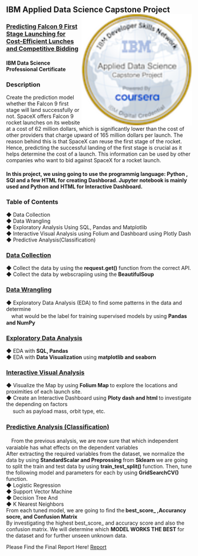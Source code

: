## IBM Applied Data Science Capstone Project <img src="https://github.com/PHOOPHOOMONMYATTHU/IBM-Applied-Data-Science-Capstone/blob/main/applied-data-science-capstone.1%20(1).png" alt="Applied Data Science Capsotne Badge" align="right" width="300"/>
[<H3> Predicting Falcon 9 First Stage Launching for Cost-Efficient Lunches and Competitive Bidding </H3>](https://www.coursera.org/professional-certificates/ibm-data-science?)
<H4>IBM Data Science Professional Certificate

### Description

Create the prediction model whether the Falcon 9 first stage will land successfully or not. SpaceX offers Falcon 9 rocket launches on its website at a cost of 62 million dollars, which is significantly lower than the cost of other providers that charge upward of 165 million dollars per launch. The reason behind this is that SpaceX can reuse the first stage of the rocket. Hence, predicting the successful landing of the first stage is crucial as it helps determine the cost of a launch. This information can be used by other companies who want to bid against SpaceX for a rocket launch.

#### In this project, we using going to use the programmig language: Python , SQl and a few HTML for creating Dashborad. Jupyter notebook is mainly used and Python and HTML for Interactive Dashboard. 

### Table of Contents

◆ Data Collection</br>
◆ Data Wrangling</br>
◆ Exploratory Analysis Using SQL, Pandas and Matplotlib</br>
◆ Interactive Visual Analysis using Folium and Dashboard using Plotly Dash</br>
◆ Predictive Analysis(Classification)</br>

### [Data Collection](https://github.com/PHOOPHOOMONMYATTHU/Predicting-Falcon-9-First-Stage-Launching-for-Cost-Efficient-Lunches-and-Competitive-Bidding/tree/5493a3e85cd04e2e4d2bf8045dcbaeda79a34570/01%20Data%20Collection)
◆ Collect the data by using the <b>request.get()</b> function from the correct API.</br>
◆ Collect the data by webscrapiing using the <b>BeautifulSoup</b>

### [Data Wrangling](https://github.com/PHOOPHOOMONMYATTHU/Predicting-Falcon-9-First-Stage-Launching-for-Cost-Efficient-Lunches-and-Competitive-Bidding/tree/681985d2b0aadb7b0421c33e5779984a1e31caf3/02%20Data%20Wrangling) 
◆ Exploratory Data Analysis (EDA) to find some patterns in the data and determine </br> 　what would be the label for training supervised models by using <b>Pandas and NumPy</b>

### [Exploratory Data Analysis](https://github.com/PHOOPHOOMONMYATTHU/Predicting-Falcon-9-First-Stage-Launching-for-Cost-Efficient-Lunches-and-Competitive-Bidding/tree/681985d2b0aadb7b0421c33e5779984a1e31caf3/03%20EDA)
◆ EDA with <b>SQL, Pandas</B></br>
◆ EDA with <b>Data Visualization</b> using <b>matplotlib and seaborn </b> 

### [Interactive Visual Analysis](https://github.com/PHOOPHOOMONMYATTHU/Predicting-Falcon-9-First-Stage-Launching-for-Cost-Efficient-Lunches-and-Competitive-Bidding/tree/681985d2b0aadb7b0421c33e5779984a1e31caf3/04%20Data%20Visualization)
◆ Visualize the Map by using <b> Folium Map </b> to explore the locations and proximities of each launch site. </br>
◆ Create an Interactive Dashboard using <b> Ploty dash and html </b> to investigate the depending on factors</br>　 such as payload mass, orbit type, etc.

### [Predictive Analysis (Classification)](https://github.com/PHOOPHOOMONMYATTHU/Predicting-Falcon-9-First-Stage-Launching-for-Cost-Efficient-Lunches-and-Competitive-Bidding/tree/681985d2b0aadb7b0421c33e5779984a1e31caf3/05%20Prediction(Classification))
　From the previous analysis, we are now sure that which independent varaiable has what effects on the dependent variables <br>
 After extracting the required variables from the dataset, we normalize the data by using <b> StandardScalar and Preprossing </b> from <b> Sklearn </b> 
 we are going to split the train and test data by using <b> train_test_split() </b> function. Then, tune the following model and parameters for each by using <b> GridSearchCV()</b> function.</br>
 ◆ Logistic Regression </br>
 ◆ Support Vector Machine </br>
 ◆ Decision Tree And </br>
 ◆ K Nearest Neighbors </br>
 From each tuned model, we are going to find the<b> best_score_ ,Accurancy socre, and Confusion Matrix</b> <br>
 By investigating the highest best_score_ and accuracy score and also the confusion matrix. We will determine which <b> MODEL WORKS THE BEST </b> for the dataset and for further unseen unknown data.

Please Find the Final Report Here!
[Report](https://github.com/PHOOPHOOMONMYATTHU/Predicting-Falcon-9-First-Stage-Launching-for-Cost-Efficient-Lunches-and-Competitive-Bidding/blob/681985d2b0aadb7b0421c33e5779984a1e31caf3/Applied%20Data%20Science%20Capstone%20-%20PHOOPHOOMONMYATTHU.pdf)
